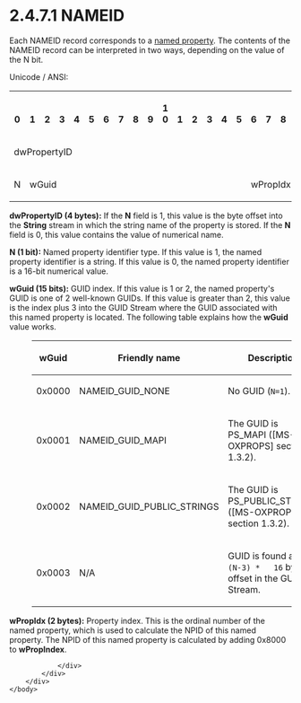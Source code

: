 <html dir="LTR" xmlns:mshelp="http://msdn.microsoft.com/mshelp" xmlns:ddue="http://ddue.schemas.microsoft.com/authoring/2003/5" xmlns:xlink="http://www.w3.org/1999/xlink" xmlns:tool="http://www.microsoft.com/tooltip">
    <head>
        <meta http-equiv="Content-Type" content="text/html; CHARSET=utf-8"></meta>
        <meta name="save" content="history"></meta>
        <title>2.4.7.1 NAMEID</title>
        <xml>
            <mshelp:toctitle title="2.4.7.1 NAMEID"></mshelp:toctitle>
            <mshelp:rltitle title="[MS-PST]: NAMEID"></mshelp:rltitle>
            <mshelp:keyword index="A" term="0d6b4781-92c5-4d49-b24b-b783557098d1"></mshelp:keyword>
            <mshelp:attr name="DCSext.ContentType" value="open specification"></mshelp:attr>
            <mshelp:attr name="AssetID" value="0d6b4781-92c5-4d49-b24b-b783557098d1"></mshelp:attr>
            <mshelp:attr name="TopicType" value="kbRef"></mshelp:attr>
            <mshelp:attr name="DCSext.Title" value="[MS-PST]: NAMEID" />
        </xml>
    </head>
    <body>
        <div id="header">
            <h1 class="heading">2.4.7.1 NAMEID</h1>
        </div>
        <div id="mainSection">
            <div id="mainBody">
                <div id="allHistory" class="saveHistory"></div>
                <div id="sectionSection0" class="section" name="collapseableSection">
                    

<p>Each NAMEID record corresponds to a <a href="08220cc9-69b1-4072-a2e7-2a0ff201d505.htm#gt_e6245def-e67d-4ab2-8c7d-04863b1c1063">named property</a>. The
contents of the NAMEID record can be interpreted in two ways, depending on the
value of the N bit.</p>

<p>Unicode / ANSI:</p>

<table>
 <tr>
  <th><p><br>0</p></th>
  <th><p><br>1</p></th>
  <th><p><br>2</p></th>
  <th><p><br>3</p></th>
  <th><p><br>4</p></th>
  <th><p><br>5</p></th>
  <th><p><br>6</p></th>
  <th><p><br>7</p></th>
  <th><p><br>8</p></th>
  <th><p><br>9</p></th>
  <th><p>1<br>0</p></th>
  <th><p><br>1</p></th>
  <th><p><br>2</p></th>
  <th><p><br>3</p></th>
  <th><p><br>4</p></th>
  <th><p><br>5</p></th>
  <th><p><br>6</p></th>
  <th><p><br>7</p></th>
  <th><p><br>8</p></th>
  <th><p><br>9</p></th>
  <th><p>2<br>0</p></th>
  <th><p><br>1</p></th>
  <th><p><br>2</p></th>
  <th><p><br>3</p></th>
  <th><p><br>4</p></th>
  <th><p><br>5</p></th>
  <th><p><br>6</p></th>
  <th><p><br>7</p></th>
  <th><p><br>8</p></th>
  <th><p><br>9</p></th>
  <th><p>3<br>0</p></th>
  <th><p><br>1</p></th>
 </tr>
 <tr>
  <td colspan="32">
  <p>dwPropertyID</p>
  </td>
 </tr>
 <tr>
  <td>
  <p>N</p>
  </td>
  <td colspan="15">
  <p>wGuid</p>
  </td>
  <td colspan="16">
  <p>wPropIdx</p>
  </td>
 </tr>
</table>

<p><b>dwPropertyID (4 bytes):</b> If the <b>N</b> field
is 1, this value is the byte offset into the <b>String</b> stream in which the
string name of the property is stored. If the <b>N </b>field is 0, this value
contains the value of numerical name.</p>

<p><b>N (1 bit):</b> Named property identifier type. If
this value is 1, the named property identifier is a string. If this value is 0,
the named property identifier is a 16-bit numerical value.</p>

<p><b>wGuid (15 bits):</b> GUID index. If this value is
1 or 2, the named property's GUID is one of 2 well-known GUIDs. If this value
is greater than 2, this value is the index plus 3 into the GUID Stream where
the GUID associated with this named property is located. The following table
explains how the <b>wGuid</b> value works.</p>

<dl>
<dd>
<table>
 <thead>
  <tr>
   <th>
   <p>wGuid
   </p>
   </th>
   <th>
   <p>Friendly
   name</p>
   </th>
   <th>
   <p>Description</p>
   </th>
  </tr>
 </thead>
 <tr>
  <td>
  <p>0x0000</p>
  </td>
  <td>
  <p>NAMEID_GUID_NONE</p>
  </td>
  <td>
  <p>No
  GUID (<code>N=1</code>).</p>
  </td>
 </tr>
 <tr>
  <td>
  <p>0x0001</p>
  </td>
  <td>
  <p>NAMEID_GUID_MAPI</p>
  </td>
  <td>
  <p>The
  GUID is PS_MAPI (<mshelp:link keywords="f6ab1613-aefe-447d-a49c-18217230b148" tabindex="0">[MS-OXPROPS]</mshelp:link>
  section <mshelp:link keywords="cc9d955b-1492-47de-9dce-5bdea80a3323" tabindex="0">1.3.2</mshelp:link>).</p>
  </td>
 </tr>
 <tr>
  <td>
  <p>0x0002</p>
  </td>
  <td>
  <p>NAMEID_GUID_PUBLIC_STRINGS</p>
  </td>
  <td>
  <p>The
  GUID is PS_PUBLIC_STRINGS ([MS-OXPROPS] section 1.3.2).</p>
  </td>
 </tr>
 <tr>
  <td>
  <p>0x0003</p>
  </td>
  <td>
  <p>N/A</p>
  </td>
  <td>
  <p>GUID
  is found at the <code>(N-3) *   16</code> byte offset in the GUID Stream.</p>
  </td>
 </tr>
</table>
</dd></dl>

<p><b>wPropIdx (2 bytes):</b> Property index. This is the
ordinal number of the named property, which is used to calculate the NPID of
this named property. The NPID of this named property is calculated by adding
0x8000 to <b>wPropIndex</b>.</p>


                </div>
            </div>
        </div>
    </body>
</html>